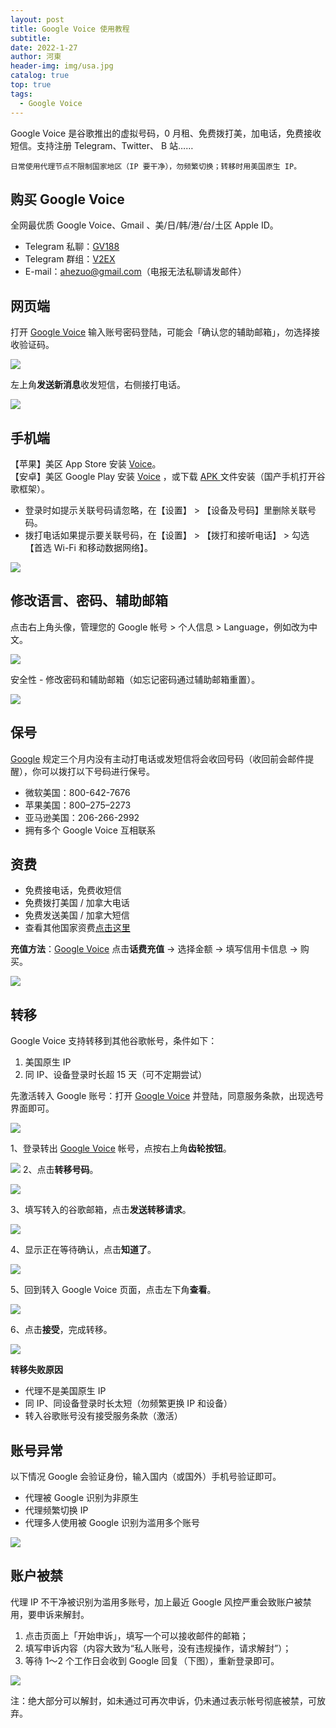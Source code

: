 ```yaml
---
layout: post
title: Google Voice 使用教程
subtitle: 
date: 2022-1-27
author: 河東
header-img: img/usa.jpg
catalog: true
top: true
tags:
  - Google Voice
---
```


Google Voice 是谷歌推出的虚拟号码，0 月租、免费拨打美，加电话，免费接收短信。支持注册 Telegram、Twitter、 B 站……

`日常使用代理节点不限制国家地区（IP 要干净），勿频繁切换；转移时用美国原生 IP。`

## 购买 Google Voice
全网最优质 Google Voice、Gmail 、美/日/韩/港/台/土区 Apple ID。

- Telegram 私聊：[GV188](https://t.me/GV188)
- Telegram 群组：[V2EX](https://t.me/V2EXPro)
- E-mail：<ahezuo@gmail.com>（电报无法私聊请发邮件）


## 网页端
打开 [Google Voice](https://voice.google.com/) 输入账号密码登陆，可能会「确认您的辅助邮箱」，勿选择接收验证码。

![](https://i.imgur.com/cAWNsRj.png)

左上角**发送新消息**收发短信，右侧接打电话。

![](https://i.imgur.com/IrB7dd5.png)


## 手机端

【苹果】美区 App Store 安装 [Voice](https://apps.apple.com/us/app/google-voice/id318698524)。\
【安卓】美区 Google Play 安装 [Voice](https://play.google.com/store/apps/details?id=com.google.android.apps.googlevoice&hl=zh&gl=US) ，或下载 [APK ](https://apkpure.com/search?q=Google+Voice)文件安装（国产手机打开谷歌框架）。

- 登录时如提示关联号码请忽略，在【设置】 > 【设备及号码】里删除关联号码。
- 拨打电话如果提示要关联号码，在【设置】 > 【拨打和接听电话】 > 勾选【首选 Wi-Fi 和移动数据网络】。



![](https://i.imgur.com/TCY50ff.jpg)

## 修改语言、密码、辅助邮箱
点击右上角头像，管理您的 Google 帐号 > 个人信息 > Language，例如改为中文。

![](https://i.imgur.com/oMYAOmY.png)

安全性 - 修改密码和辅助邮箱（如忘记密码通过辅助邮箱重置）。

![](https://i.imgur.com/dmWyVKU.png)

## 保号
[Google](https://support.google.com/voice/answer/9230450) 规定三个月内没有主动打电话或发短信将会收回号码（收回前会邮件提醒），你可以拨打以下号码进行保号。

- 微软美国：800-642-7676
- 苹果美国：800–275–2273
- 亚马逊美国：206-266-2992
- 拥有多个 Google Voice 互相联系
  
## 资费
- 免费接电话，免费收短信
- 免费拨打美国 / 加拿大电话
- 免费发送美国 / 加拿大短信
- 查看其他国家资费[点击这里](https://voice.google.com/u/0/rates?pli=1)

**充值方法**：[Google Voice](https://voice.google.com/u/3/billing) 点击**话费充值** → 选择金额 → 填写信用卡信息 → 购买。

![](https://i.imgur.com/5WiCJVa.png)


## 转移
Google Voice 支持转移到其他谷歌帐号，条件如下：
1. 美国原生 IP
2. 同 IP、设备登录时长超 15 天（可不定期尝试）

先激活转入 Google 账号：打开 [Google Voice](https://voice.google.com/u/0/messages) 并登陆，同意服务条款，出现选号界面即可。

![](https://i.imgur.com/b7Iiwn2.png)

1、登录转出 [Google Voice](https://voice.google.com/u/0/messages) 帐号，点按右上角**齿轮按钮**。


![](https://i.imgur.com/FpZ4KxH.png)
2、点击**转移号码**。

![](https://i.imgur.com/OASFgdA.png)

3、填写转入的谷歌邮箱，点击**发送转移请求**。


![](https://i.imgur.com/dnPKT2H.png)


4、显示正在等待确认，点击**知道了**。

![](https://i.imgur.com/YbWLJgg.png)

5、回到转入 Google Voice 页面，点击左下角**查看**。

![](https://i.imgur.com/Yl00SOG.png)

6、点击**接受**，完成转移。

![](https://i.imgur.com/naiWfji.png)

**转移失败原因**
- 代理不是美国原生 IP
- 同 IP、同设备登录时长太短（勿频繁更换 IP 和设备）
- 转入谷歌账号没有接受服务条款（激活）

## 账号异常
以下情况 Google 会验证身份，输入国内（或国外）手机号验证即可。
- 代理被 Google 识别为非原生
- 代理频繁切换 IP
- 代理多人使用被 Google 识别为滥用多个账号

![](https://i.imgur.com/4rCQw9l.png)
## 账户被禁

代理 IP 不干净被识别为滥用多账号，加上最近 Google 风控严重会致账户被禁用，要申诉来解封。

1. 点击页面上「开始申诉」，填写一个可以接收邮件的邮箱；
2. 填写申诉内容（内容大致为“私人账号，没有违规操作，请求解封”）；
3. 等待 1～2 个工作日会收到 Google 回复（下图），重新登录即可。

![](https://i.imgur.com/gff36TA.png)

注：绝大部分可以解封，如未通过可再次申诉，仍未通过表示帐号彻底被禁，可放弃。

